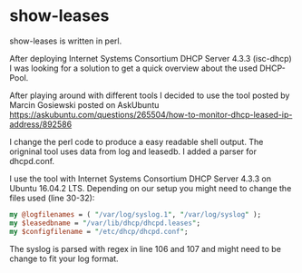 # show-leases
show-leases is written in perl.

After deploying Internet Systems Consortium DHCP Server 4.3.3 (isc-dhcp) I was looking for a solution to get a quick overview about the used DHCP-Pool.

After playing around with different tools I decided to use the tool posted by Marcin Gosiewski posted on AskUbuntu https://askubuntu.com/questions/265504/how-to-monitor-dhcp-leased-ip-address/892586 

I change the perl code to produce a easy readable shell output.
The origninal tool uses data from log and leasedb.
I added a parser for dhcpd.conf.

I use the tool with Internet Systems Consortium DHCP Server 4.3.3 on Ubuntu 16.04.2 LTS.
Depending on our setup you might need to change the files used (line 30-32):

```perl
my @logfilenames = ( "/var/log/syslog.1", "/var/log/syslog" );
my $leasedbname = "/var/lib/dhcp/dhcpd.leases";
my $configfilename = "/etc/dhcp/dhcpd.conf";
```

The syslog is parsed with regex in line 106 and 107 and might need to be change to fit your log format.
